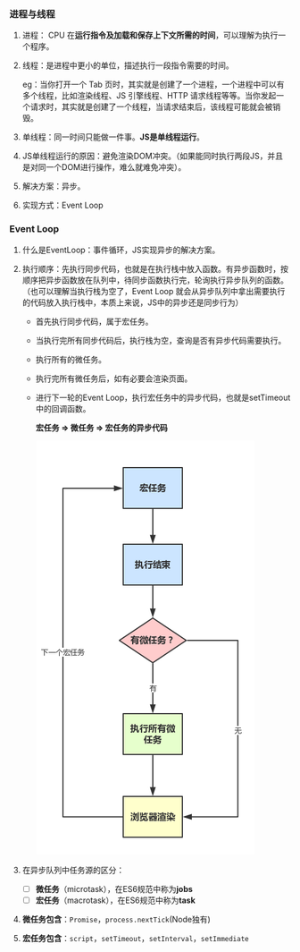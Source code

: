 ### 进程与线程

1. 进程： CPU 在**运行指令及加载和保存上下文所需的时间**，可以理解为执行一个程序。

2. 线程：是进程中更小的单位，描述执行一段指令需要的时间。

   eg：当你打开一个 Tab 页时，其实就是创建了一个进程，一个进程中可以有多个线程，比如渲染线程、JS 引擎线程、HTTP 请求线程等等。当你发起一个请求时，其实就是创建了一个线程，当请求结束后，该线程可能就会被销毁。

3. 单线程：同一时间只能做一件事。**JS是单线程运行**。

4. JS单线程运行的原因：避免渲染DOM冲突。（如果能同时执行两段JS，并且是对同一个DOM进行操作，难么就难免冲突）。

5. 解决方案：异步。

6. 实现方式：Event Loop

### Event Loop

1. 什么是EventLoop：事件循环，JS实现异步的解决方案。

2. 执行顺序：先执行同步代码，也就是在执行栈中放入函数。有异步函数时，按顺序把异步函数放在队列中，待同步函数执行完，轮询执行异步队列的函数。（也可以理解当执行栈为空了，Event Loop 就会从异步队列中拿出需要执行的代码放入执行栈中，本质上来说，JS中的异步还是同步行为）

   - 首先执行同步代码，属于宏任务。

   - 当执行完所有同步代码后，执行栈为空，查询是否有异步代码需要执行。

   - 执行所有的微任务。

   - 执行完所有微任务后，如有必要会渲染页面。

   - 进行下一轮的Event Loop，执行宏任务中的异步代码，也就是setTimeout中的回调函数。

     **宏任务 => 微任务 => 宏任务的异步代码**

     ![](./../assets/执行顺序.jpg)

3. 在异步队列中任务源的区分：

   - [ ] **微任务**（microtask），在ES6规范中称为**jobs**
   - [ ] **宏任务**（macrotask），在ES6规范中称为**task**

4. **微任务包含**：`Promise`，`process.nextTick`(Node独有)

5. **宏任务包含**：`script`，`setTimeout`，`setInterval`，`setImmediate` 

​	

​	







​	